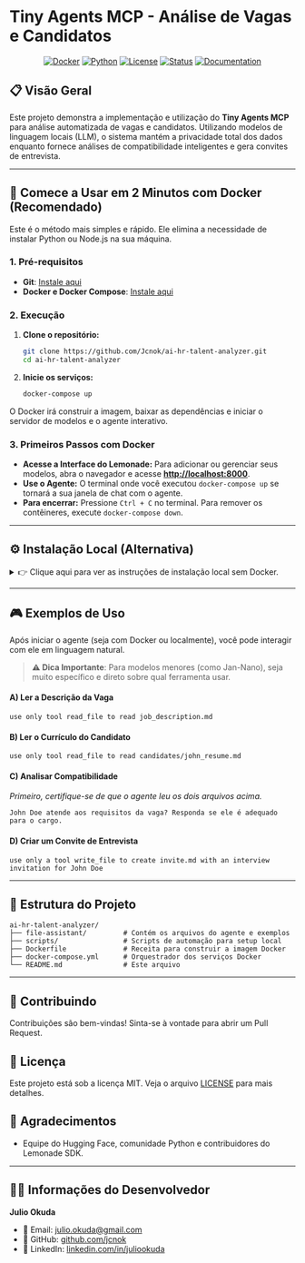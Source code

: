 # Tiny Agents MCP - Análise de Vagas e Candidatos

<div align="center">

[![Docker](https://img.shields.io/badge/docker-ready-blue.svg?logo=docker)](docker-compose.yml)
[![Python](https://img.shields.io/badge/python-v3.11+-blue.svg)](https://www.python.org/downloads/)
[![License](https://img.shields.io/badge/license-MIT-green.svg)](LICENSE)
[![Status](https://img.shields.io/badge/status-active-success.svg)](https://github.com/Jcnok/ai-hr-talent-analyzer)
[![Documentation](https://img.shields.io/badge/docs-GitHub%20Pages-blue.svg)](https://jcnok.github.io/ai-hr-talent-analyzer/)

</div>

## 📋 Visão Geral

Este projeto demonstra a implementação e utilização do **Tiny Agents MCP** para análise automatizada de vagas e candidatos. Utilizando modelos de linguagem locais (LLM), o sistema mantém a privacidade total dos dados enquanto fornece análises de compatibilidade inteligentes e gera convites de entrevista.

---

## 🚀 Comece a Usar em 2 Minutos com Docker (Recomendado)

Este é o método mais simples e rápido. Ele elimina a necessidade de instalar Python ou Node.js na sua máquina.

### 1. Pré-requisitos

- **Git**: [Instale aqui](https://git-scm.com/downloads)
- **Docker e Docker Compose**: [Instale aqui](https://docs.docker.com/get-docker/)

### 2. Execução

1.  **Clone o repositório:**
    ```bash
    git clone https://github.com/Jcnok/ai-hr-talent-analyzer.git
    cd ai-hr-talent-analyzer
    ```
2.  **Inicie os serviços:**
    ```bash
    docker-compose up
    ```

O Docker irá construir a imagem, baixar as dependências e iniciar o servidor de modelos e o agente interativo.

### 3. Primeiros Passos com Docker

- **Acesse a Interface do Lemonade:** Para adicionar ou gerenciar seus modelos, abra o navegador e acesse **[http://localhost:8000](http://localhost:8000/#model-management)**.
- **Use o Agente:** O terminal onde você executou `docker-compose up` se tornará a sua janela de chat com o agente.
- **Para encerrar:** Pressione `Ctrl + C` no terminal. Para remover os contêineres, execute `docker-compose down`.

---

## ⚙️ Instalação Local (Alternativa)

<details>
<summary>👉 Clique aqui para ver as instruções de instalação local sem Docker.</summary>

### 1. Pré-requisitos

- **Git**: [Instale aqui](https://git-scm.com/downloads)
- **Python 3.11+**: [Instale aqui](https://www.python.org/downloads/)
- **Node.js (com npx)**: [Instale aqui](https://nodejs.org/)

### 2. Instalação Automatizada com Scripts

1.  **Clone o repositório:**
    ```bash
    git clone https://github.com/Jcnok/ai-hr-talent-analyzer.git
    cd ai-hr-talent-analyzer
    ```
2.  **Execute o script de setup para o seu sistema:**

    *   **Linux / macOS (usando Terminal):**
        ```bash
        # Dê permissão de execução ao script
        chmod +x ./scripts/setup.sh
        # Execute o script
        ./scripts/setup.sh
        ```

    *   **Windows (usando PowerShell como Administrador):**
        ```powershell
        # Permite a execução de scripts para esta sessão
        Set-ExecutionPolicy -ExecutionPolicy RemoteSigned -Scope Process
        # Execute o script
        .\scripts\setup.ps1
        ```

### 3. Configure e Inicie o Servidor de Modelos

1.  **Inicie o Lemonade Server** em um terminal separado.
    ```bash
    # Ative o ambiente virtual primeiro
    # Linux/macOS: source .venv/bin/activate
    # Windows: .venv\Scripts\activate

    lemonade-server-dev serve
    ```
2.  **Adicione um Modelo GGUF** na interface em **[http://localhost:8000](http://localhost:8000/#model-management)**.
    *   **Name**: `user.jan-nano`
    *   **Checkpoint**: `Menlo/Jan-nano-gguf:jan-nano-4b-Q4_0.gguf`
    *   **Recipe**: `llamacpp`

### 4. Configure o Agente

1.  **Encontre o caminho do `npx`:**
    *   **Windows:** `where.exe npx`
    *   **Linux/macOS:** `which npx`
2.  **Atualize o `file-assistant/agent.json`:** Substitua `"/CAMINHO/DO/NPX"` pelo caminho encontrado.

### 5. Execute o Agente

*   **Linux / macOS:**
    ```bash
    chmod +x ./scripts/run.sh
    ./scripts/run.sh
    ```
*   **Windows (PowerShell):**
    ```powershell
    Set-ExecutionPolicy -ExecutionPolicy RemoteSigned -Scope Process
    .\scripts\run.ps1
    ```

</details>

---

## 🎮 Exemplos de Uso

Após iniciar o agente (seja com Docker ou localmente), você pode interagir com ele em linguagem natural.

> **⚠️ Dica Importante**: Para modelos menores (como Jan-Nano), seja muito específico e direto sobre qual ferramenta usar.

#### A) Ler a Descrição da Vaga
```text
use only tool read_file to read job_description.md
```

#### B) Ler o Currículo do Candidato
```text
use only tool read_file to read candidates/john_resume.md
```

#### C) Analisar Compatibilidade
*Primeiro, certifique-se de que o agente leu os dois arquivos acima.*
```text
John Doe atende aos requisitos da vaga? Responda se ele é adequado para o cargo.
```

#### D) Criar um Convite de Entrevista
```text
use only a tool write_file to create invite.md with an interview invitation for John Doe
```

---

## 📁 Estrutura do Projeto

```
ai-hr-talent-analyzer/
├── file-assistant/         # Contém os arquivos do agente e exemplos
├── scripts/                # Scripts de automação para setup local
├── Dockerfile              # Receita para construir a imagem Docker
├── docker-compose.yml      # Orquestrador dos serviços Docker
└── README.md               # Este arquivo
```

---

## 🤝 Contribuindo

Contribuições são bem-vindas! Sinta-se à vontade para abrir um Pull Request.

## 📄 Licença

Este projeto está sob a licença MIT. Veja o arquivo [LICENSE](LICENSE) para mais detalhes.

## 🙏 Agradecimentos

- Equipe do Hugging Face, comunidade Python e contribuidores do Lemonade SDK.

---

## 👨‍💻 Informações do Desenvolvedor

**Julio Okuda**
- 📧 Email: julio.okuda@gmail.com
- 🐙 GitHub: [github.com/jcnok](https://github.com/jcnok)
- 💼 LinkedIn: [linkedin.com/in/juliookuda](https://linkedin.com/in/juliookuda)